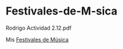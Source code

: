 # Festivales-de-M-sica
Rodrigo Actividad 2.12.pdf

Mis [Festivales de Música]([http://127.0.0.1:5500/Marcadores%20favoritos.html])

